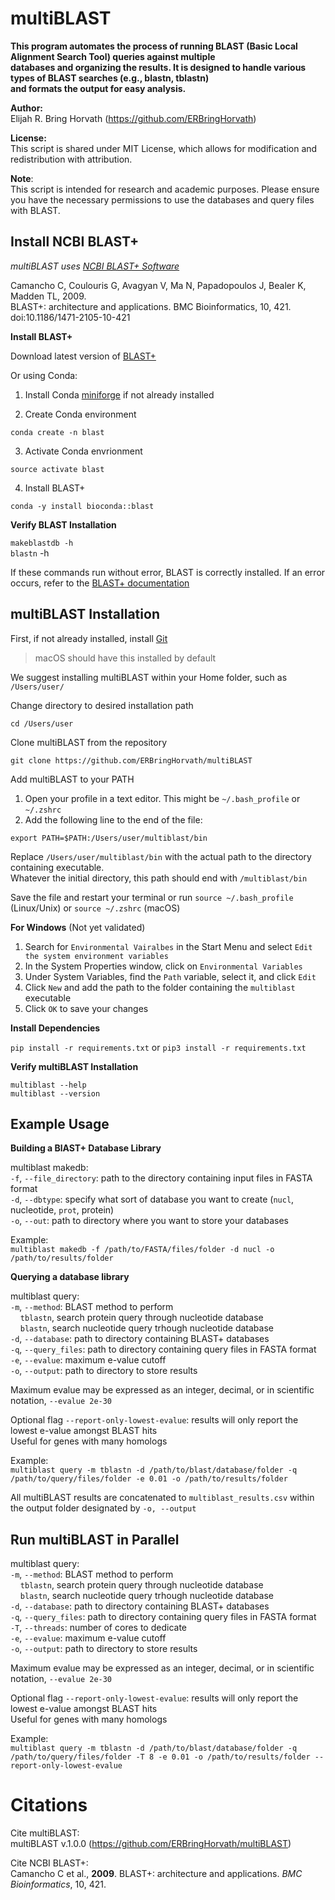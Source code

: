 # **multiBLAST**

**This program automates the process of running BLAST (Basic Local Alignment Search Tool) queries against multiple <br />
databases and organizing the results. It is designed to handle various types of BLAST searches (e.g., blastn, tblastn) <br />
and formats the output for easy analysis.** 

**Author:** <br />
    Elijah R. Bring Horvath (https://github.com/ERBringHorvath)

**License:** <br />
    This script is shared under MIT License, which allows for modification and redistribution with attribution.

**Note**: <br />
    This script is intended for research and academic purposes. 
    Please ensure you have the necessary permissions to use the databases and query files with BLAST.

## Install NCBI BLAST+

*multiBLAST uses [NCBI BLAST+ Software](https://pubmed.ncbi.nlm.nih.gov/20003500/)*

Camancho C, Coulouris G, Avagyan V, Ma N, Papadopoulos J, Bealer K, Madden TL, 2009. <br />
BLAST+: architecture and applications. BMC Bioinformatics, 10, 421. doi:10.1186/1471-2105-10-421

**Install BLAST+**

Download latest version of [BLAST+](https://ftp.ncbi.nlm.nih.gov/blast/executables/blast+/LATEST/)

Or using Conda:

1. Install Conda [miniforge](https://github.com/conda-forge/miniforge/) if not already installed

2. Create Conda environment

`conda create -n blast`

3. Activate Conda envrionment

`source activate blast`

4. Install BLAST+

`conda -y install bioconda::blast`

**Verify BLAST Installation**

`makeblastdb -h` <br />
`blastn` -h

If these commands run without error, BLAST is correctly installed. If an error occurs, refer to the [BLAST+ documentation](https://blast.ncbi.nlm.nih.gov/doc/blast-help/index.html#index)

## multiBLAST Installation

First, if not already installed, install [Git](https://github.com/git-guides/install-git) <br />
>macOS should have this installed by default

We suggest installing multiBLAST within your Home folder, such as `/Users/user/` 

Change directory to desired installation path

`cd /Users/user`

Clone multiBLAST from the repository

`git clone https://github.com/ERBringHorvath/multiBLAST`

Add multiBLAST to your PATH

1. Open your profile in a text editor. This might be `~/.bash_profile` or `~/.zshrc`
2. Add the following line to the end of the file:

`export PATH=$PATH:/Users/user/multiblast/bin`

Replace `/Users/user/multiblast/bin` with the actual path to the directory containing executable. <br />
Whatever the initial directory, this path should end with `/multiblast/bin`

Save the file and restart your terminal or run `source ~/.bash_profile` (Linux/Unix) or `source ~/.zshrc` (macOS)

**For Windows** (Not yet validated)

1. Search for `Environmental Vairalbes` in the Start Menu and select `Edit the system environment variables`
2. In the System Properties window, click on `Environmental Variables`
3. Under System Variables, find the `Path` variable, select it, and click `Edit`
4. Click `New` and add the path to the folder containing the `multiblast` executable
5. Click `OK` to save your changes

**Install Dependencies**

`pip install -r requirements.txt` or `pip3 install -r requirements.txt`

**Verify multiBLAST Installation**

`multiblast --help` <br />
`multiblast --version`

## Example Usage

**Building a BlAST+ Database Library**

multiblast makedb: <br />
`-f`, `--file_directory`: path to the directory containing input files in FASTA format <br />
`-d`, `--dbtype`: specify what sort of database you want to create (`nucl`, nucleotide, `prot`, protein) <br />
`-o`, `--out`: path to directory where you want to store your databases

Example: <br />
`multiblast makedb -f /path/to/FASTA/files/folder -d nucl -o /path/to/results/folder`

**Querying a database library**

multiblast query: <br />
`-m`, `--method`: BLAST method to perform <br />
&nbsp;&nbsp;&nbsp;&nbsp;`tblastn`, search protein query through nucleotide database <br />
&nbsp;&nbsp;&nbsp;&nbsp;`blastn`, search nucleotide query trhough nucleotide database <br />
`-d`, `--database`: path to directory containing BLAST+ databases <br />
`-q`, `--query_files`: path to directory containing query files in FASTA format <br />
`-e`, `--evalue`: maximum e-value cutoff <br />
`-o`, `--output`: path to directory to store results

Maximum evalue may be expressed as an integer, decimal, or in scientific notation, `--evalue 2e-30`

Optional flag `--report-only-lowest-evalue`: results will only report the lowest e-value amongst BLAST hits <br />
Useful for genes with many homologs

Example: <br />
`multiblast query -m tblastn -d /path/to/blast/database/folder -q /path/to/query/files/folder -e 0.01 -o /path/to/results/folder`

All multiBLAST results are concatenated to `multiblast_results.csv` within the output folder designated by `-o, --output`

## Run multiBLAST in Parallel

multiblast query: <br />
`-m`, `--method`: BLAST method to perform <br />
&nbsp;&nbsp;&nbsp;&nbsp;`tblastn`, search protein query through nucleotide database <br />
&nbsp;&nbsp;&nbsp;&nbsp;`blastn`, search nucleotide query trhough nucleotide database <br />
`-d`, `--database`: path to directory containing BLAST+ databases <br />
`-q`, `--query_files`: path to directory containing query files in FASTA format <br />
`-T`, `--threads`: number of cores to dedicate <br />
`-e`, `--evalue`: maximum e-value cutoff <br />
`-o`, `--output`: path to directory to store results

Maximum evalue may be expressed as an integer, decimal, or in scientific notation, `--evalue 2e-30`

Optional flag `--report-only-lowest-evalue`: results will only report the lowest e-value amongst BLAST hits <br />
Useful for genes with many homologs

Example: <br />
`multiblast query -m tblastn -d /path/to/blast/database/folder -q /path/to/query/files/folder -T 8 -e 0.01 -o /path/to/results/folder --report-only-lowest-evalue`

# Citations

Cite multiBLAST: <br />
multiBLAST v.1.0.0 (https://github.com/ERBringHorvath/multiBLAST)

Cite NCBI BLAST+: <br />
Camancho C et al., **2009**. BLAST+: architecture and applications. *BMC Bioinformatics*, 10, 421. 

